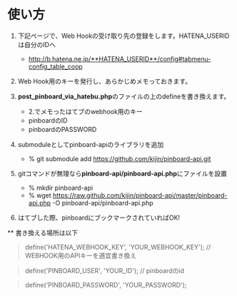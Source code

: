 # 使い方
1. 下記ページで、Web Hookの受け取り先の登録をします。HATENA_USERIDは自分のIDへ
    - http://b.hatena.ne.jp/**HATENA_USERID**/config#tabmenu-config_table_coop

2. Web Hook用のキーを発行し、あらかじめメモっておきます。

3. **post_pinboard_via_hatebu.php**のファイルの上のdefineを書き換えます。
    - 2.でメモったはてブのwebhook用のキー
    - pinboardのID
    - pinboardのPASSWORD

4. submoduleとしてpinboard-apiのライブラリを追加
    - % git submodule add https://github.com/kijin/pinboard-api.git

5. gitコマンドが無理なら**pinboard-api/pinboard-api.php**にファイルを設置
    - % mkdir pinboard-api
    - % wget https://raw.github.com/kijin/pinboard-api/master/pinboard-api.php -O pinboard-api/pinboard-api.php

6. はてブした際、pinboardにブックマークされていればOK!


** 書き換える場所は以下

>define('HATENA_WEBHOOK_KEY', 'YOUR_WEBHOOK_KEY'); // WEBHOOK用のAPIキーを適宜書き換え

>define('PINBOARD_USER', 'YOUR_ID'); // pinboardのid

>define('PINBOARD_PASSWORD', 'YOUR_PASSWORD');
